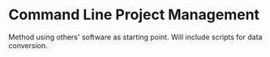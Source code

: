 # Command Line Project Management

Method using others' software as starting point. Will include scripts for data conversion. 
